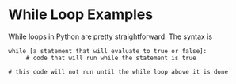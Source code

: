 # While Loop Examples

While loops in Python are pretty straightforward.  The syntax is 
```
while [a statement that will evaluate to true or false]:
     # code that will run while the statement is true
     
# this code will not run until the while loop above it is done
```
